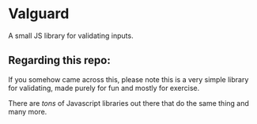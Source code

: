 # Valguard
A small JS library for validating inputs.

## Regarding this repo:

If you somehow came across this, please note this is a very simple library for validating, made purely for fun and mostly for exercise.

There are *tons* of Javascript libraries out there that do the same thing and many more.
 